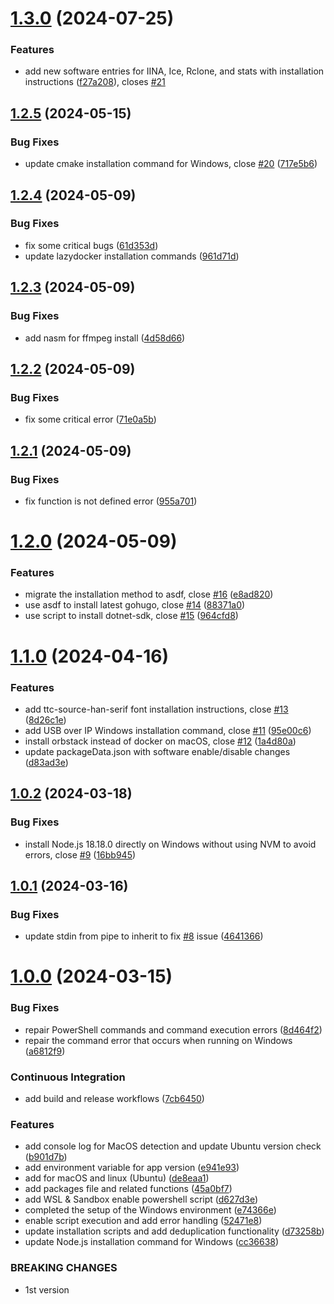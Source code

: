 # [1.3.0](https://github.com/leoli0605/npm-env-setup/compare/v1.2.5...v1.3.0) (2024-07-25)


### Features

* add new software entries for IINA, Ice, Rclone, and stats with installation instructions ([f27a208](https://github.com/leoli0605/npm-env-setup/commit/f27a2089d700ec8e02cda454c2c6baac0fd7bc27)), closes [#21](https://github.com/leoli0605/npm-env-setup/issues/21)



## [1.2.5](https://github.com/leoli0605/npm-env-setup/compare/v1.2.4...v1.2.5) (2024-05-15)


### Bug Fixes

* update cmake installation command for Windows, close [#20](https://github.com/leoli0605/npm-env-setup/issues/20) ([717e5b6](https://github.com/leoli0605/npm-env-setup/commit/717e5b6d56ef284f06ae9c6b09bfae561789c9b3))



## [1.2.4](https://github.com/leoli0605/npm-env-setup/compare/v1.2.3...v1.2.4) (2024-05-09)


### Bug Fixes

* fix some critical bugs ([61d353d](https://github.com/leoli0605/npm-env-setup/commit/61d353d8fed6682e59df7c54011c9d082015684d))
* update lazydocker installation commands ([961d71d](https://github.com/leoli0605/npm-env-setup/commit/961d71de8777465a34b37b119daf950f0d117a4e))



## [1.2.3](https://github.com/leoli0605/npm-env-setup/compare/v1.2.2...v1.2.3) (2024-05-09)


### Bug Fixes

* add nasm for ffmpeg install ([4d58d66](https://github.com/leoli0605/npm-env-setup/commit/4d58d66fdc08cbc34a44c1a29ec214f820b0a628))



## [1.2.2](https://github.com/leoli0605/npm-env-setup/compare/v1.2.1...v1.2.2) (2024-05-09)


### Bug Fixes

* fix some critical error ([71e0a5b](https://github.com/leoli0605/npm-env-setup/commit/71e0a5b43ea709b47f4391c80db14f1e51977da3))



## [1.2.1](https://github.com/leoli0605/npm-env-setup/compare/v1.2.0...v1.2.1) (2024-05-09)


### Bug Fixes

* fix function is not defined error ([955a701](https://github.com/leoli0605/npm-env-setup/commit/955a701c08d43d61555ad75a514cbb151d9e4c85))



# [1.2.0](https://github.com/leoli0605/npm-env-setup/compare/v1.1.0...v1.2.0) (2024-05-09)


### Features

* migrate the installation method to asdf, close [#16](https://github.com/leoli0605/npm-env-setup/issues/16) ([e8ad820](https://github.com/leoli0605/npm-env-setup/commit/e8ad820ac85ad95ccd0fce1f6f318bff927ea7c0))
* use asdf to install latest gohugo, close [#14](https://github.com/leoli0605/npm-env-setup/issues/14) ([88371a0](https://github.com/leoli0605/npm-env-setup/commit/88371a041c0aa57236816e7c9b1af2835320726d))
* use script to install dotnet-sdk, close [#15](https://github.com/leoli0605/npm-env-setup/issues/15) ([964cfd8](https://github.com/leoli0605/npm-env-setup/commit/964cfd85fb50f5323ccc89cd84c95ea976825c07))



# [1.1.0](https://github.com/leoli0605/npm-env-setup/compare/v1.0.2...v1.1.0) (2024-04-16)


### Features

* add ttc-source-han-serif font installation instructions, close [#13](https://github.com/leoli0605/npm-env-setup/issues/13) ([8d26c1e](https://github.com/leoli0605/npm-env-setup/commit/8d26c1eff61f9d6b03f8c42dbe3a39691555cb38))
* add USB over IP Windows installation command, close [#11](https://github.com/leoli0605/npm-env-setup/issues/11) ([95e00c6](https://github.com/leoli0605/npm-env-setup/commit/95e00c687b30163ce29dd8410ed34b99cef20105))
* install orbstack instead of docker on macOS, close [#12](https://github.com/leoli0605/npm-env-setup/issues/12) ([1a4d80a](https://github.com/leoli0605/npm-env-setup/commit/1a4d80aebcab614ab08f745ced7e4b13eb21440f))
* update packageData.json with software enable/disable changes ([d83ad3e](https://github.com/leoli0605/npm-env-setup/commit/d83ad3ee1b8cefc92032c1bb0ef47b5d43fb3e3e))



## [1.0.2](https://github.com/leoli0605/npm-env-setup/compare/v1.0.1...v1.0.2) (2024-03-18)


### Bug Fixes

* install Node.js 18.18.0 directly on Windows without using NVM to avoid errors, close [#9](https://github.com/leoli0605/npm-env-setup/issues/9) ([16bb945](https://github.com/leoli0605/npm-env-setup/commit/16bb945c634c5f97fd8268d0679f4f6cc050171e))



## [1.0.1](https://github.com/leoli0605/npm-env-setup/compare/v1.0.0...v1.0.1) (2024-03-16)


### Bug Fixes

* update stdin from pipe to inherit to fix [#8](https://github.com/leoli0605/npm-env-setup/issues/8) issue ([4641366](https://github.com/leoli0605/npm-env-setup/commit/464136696b0ea1c894d538ae9cc3ae7014c621af))



# [1.0.0](https://github.com/leoli0605/npm-env-setup/compare/45a0bf78f82824d25f1b0373b21b509d147ffe83...v1.0.0) (2024-03-15)


### Bug Fixes

* repair PowerShell commands and command execution errors ([8d464f2](https://github.com/leoli0605/npm-env-setup/commit/8d464f21ad95ca76f477ed895cfb8735f01d3616))
* repair the command error that occurs when running on Windows ([a6812f9](https://github.com/leoli0605/npm-env-setup/commit/a6812f9827b1927eb78b036fa7b072768bb853f6))


### Continuous Integration

* add build and release workflows ([7cb6450](https://github.com/leoli0605/npm-env-setup/commit/7cb6450ce816d2d5242ff1c0341d185688c932ee))


### Features

* add console log for MacOS detection and update Ubuntu version check ([b901d7b](https://github.com/leoli0605/npm-env-setup/commit/b901d7b461e8806d5481af4ad0de99c1a7f9735b))
* add environment variable for app version ([e941e93](https://github.com/leoli0605/npm-env-setup/commit/e941e93ac65987ef7232514308e49ab199794240))
* add for macOS and linux (Ubuntu) ([de8eaa1](https://github.com/leoli0605/npm-env-setup/commit/de8eaa15a3e7b5920d18c7313715c0744e26bd8c))
* add packages file and related functions ([45a0bf7](https://github.com/leoli0605/npm-env-setup/commit/45a0bf78f82824d25f1b0373b21b509d147ffe83))
* add WSL & Sandbox enable powershell script ([d627d3e](https://github.com/leoli0605/npm-env-setup/commit/d627d3ee1d63775abedad56b0ac5cef601c4a73b))
* completed the setup of the Windows environment ([e74366e](https://github.com/leoli0605/npm-env-setup/commit/e74366e7fd665b507a9213f3a97e6c00e978c496))
* enable script execution and add error handling ([52471e8](https://github.com/leoli0605/npm-env-setup/commit/52471e880c114abaf14b609604ec889ec69eb70c))
* update installation scripts and add deduplication functionality ([d73258b](https://github.com/leoli0605/npm-env-setup/commit/d73258bc84cbb982edabbf23f86f51f3bbedf573))
* update Node.js installation command for Windows ([cc36638](https://github.com/leoli0605/npm-env-setup/commit/cc366381d0169f682ebf070cea610e8abb4e4bd3))


### BREAKING CHANGES

* 1st version



